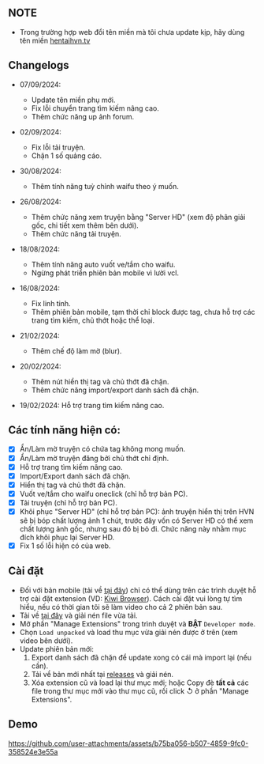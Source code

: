 ## NOTE

- Trong trường hợp web đổi tên miền mà tôi chưa update kịp, hãy dùng tên miền [hentaihvn.tv](https://hentaihvn.tv/)

## Changelogs

- 07/09/2024:

  - Update tên miền phụ mới.
  - Fix lỗi chuyển trang tìm kiếm nâng cao.
  - Thêm chức năng up ảnh forum.

- 02/09/2024:

  - Fix lỗi tải truyện.
  - Chặn 1 số quảng cáo.

- 30/08/2024:

  - Thêm tính năng tuỳ chỉnh waifu theo ý muốn.

- 26/08/2024:

  - Thêm chức năng xem truyện bằng "Server HD" (xem độ phân giải gốc, chi tiết xem thêm bên dưới).
  - Thêm chức năng tải truyện.

- 18/08/2024:

  - Thêm tính năng auto vuốt ve/tắm cho waifu.
  - Ngừng phát triển phiên bản mobile vì lười vcl.

- 16/08/2024:

  - Fix linh tinh.
  - Thêm phiên bản mobile, tạm thời chỉ block được tag, chưa hỗ trợ các trang tìm kiếm, chủ thớt hoặc thể loại.

- 21/02/2024:
  - Thêm chế độ làm mờ (blur).
- 20/02/2024:
  - Thêm nút hiển thị tag và chủ thớt đã chặn.
  - Thêm chức năng import/export danh sách đã chặn.
- 19/02/2024: Hỗ trợ trang tìm kiếm nâng cao.

## Các tính năng hiện có:

- [x] Ẩn/Làm mờ truyện có chứa tag không mong muốn.
- [x] Ẩn/Làm mờ truyện đăng bởi chủ thớt chỉ định.
- [x] Hỗ trợ trang tìm kiếm nâng cao.
- [x] Import/Export danh sách đã chặn.
- [x] Hiển thị tag và chủ thớt đã chặn.
- [x] Vuốt ve/tắm cho waifu oneclick (chỉ hỗ trợ bản PC).
- [x] Tải truyện (chỉ hỗ trợ bản PC).
- [x] Khôi phục "Server HD" (chỉ hỗ trợ bản PC): ảnh truyện hiển thị trên HVN sẽ bị bóp chất lượng ảnh 1 chút, trước đây vốn có Server HD có thể xem chất lượng ảnh gốc, nhưng sau đó bị bỏ đi. Chức năng này nhằm mục đích khôi phục lại Server HD.
- [x] Fix 1 số lỗi hiện có của web.

## Cài đặt

- Đối với bản mobile (tải về [tại đây](https://github.com/TNTKien/HVN-Blocker/releases/tag/v1.5.1-mobile)) chỉ có thể dùng trên các trình duyệt hỗ trợ cài đặt extension (VD: [Kiwi Browser](https://play.google.com/store/apps/details?id=com.kiwibrowser.browser)). Cách cài đặt vui lòng tự tìm hiểu, nếu có thời gian tôi sẽ làm video cho cả 2 phiên bản sau.
- Tải về [tại đây](https://github.com/TNTKien/HVN-Blocker/releases) và giải nén file vừa tải.
- Mở phần "Manage Extensions" trong trình duyệt và **BẬT** `Developer mode`.
- Chọn `Load unpacked` và load thu mục vừa giải nén được ở trên (xem video bên dưới).
- Update phiên bản mới:
  1. Export danh sách đã chặn để update xong có cái mà import lại (nếu cần).
  2. Tải về bản mới nhất tại [releases](https://github.com/TNTKien/HVN-Blocker/releases) và giải nén.
  3. Xóa extension cũ và load lại thư mục mới; hoặc Copy đè **tất cả** các file trong thư mục mới vào thư mục cũ, rồi click ↺ ở phần "Manage Extensions".

## Demo

https://github.com/user-attachments/assets/b75ba056-b507-4859-9fc0-358524e3e55a
